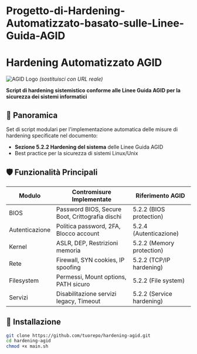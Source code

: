 # Progetto-di-Hardening-Automatizzato-basato-sulle-Linee-Guida-AGID

# Hardening Automatizzato AGID

![AGID Logo](https://example.com/agid-logo.png) *(sostituisci con URL reale)*

**Script di hardening sistemistico conforme alle Linee Guida AGID per la sicurezza dei sistemi informatici**

## 📌 Panoramica

Set di script modulari per l'implementazione automatica delle misure di hardening specificate nel documento:
- **Sezione 5.2.2 Hardening del sistema** delle Linee Guida AGID
- Best practice per la sicurezza di sistemi Linux/Unix

## 🛡️ Funzionalità Principali

| Modulo | Contromisure Implementate | Riferimento AGID |
|--------|---------------------------|------------------|
| BIOS | Password BIOS, Secure Boot, Crittografia dischi | 5.2.2 (BIOS protection) |
| Autenticazione | Politica password, 2FA, Blocco account | 5.2.4 (Autenticazione) |
| Kernel | ASLR, DEP, Restrizioni memoria | 5.2.2 (Memory protection) |
| Rete | Firewall, SYN cookies, IP spoofing | 5.2.2 (TCP/IP hardening) |
| Filesystem | Permessi, Mount options, PATH sicuro | 5.2.2 (File system) |
| Servizi | Disabilitazione servizi legacy, Timeout | 5.2.2 (Service hardening) |

## 🚀 Installazione

```bash
git clone https://github.com/tuorepo/hardening-agid.git
cd hardening-agid
chmod +x main.sh
